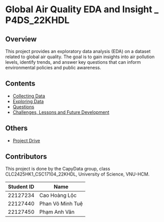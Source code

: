 # Global Air Quality EDA and Insight _ P4DS_22KHDL

## Overview
This project provides an exploratory data analysis (EDA) on a dataset related to global air quality. The goal is to gain insights into air pollution levels, identify trends, and answer key questions that can inform environmental policies and public awareness.

## Contents
- [Collecting Data](notebooks/1-collecting_data.ipynb)
- [Exploring Data](notebooks/2-eda_data.ipynb)
- [Questions](notebooks/3-question_analyzing.ipynb)
- [Challenges, Lessons and Future Development](notebooks/4-challenge_future-development.md)

## Others
- [Project Drive](https://drive.google.com/drive/folders/1LnMBIxSfY-UkqbHtRNqMDWfc7anfXspi)

## Contributors
This project is done by the CapyData group, class CLC2425HK1_CSC17104_22KHDL, University of Science, VNU-HCM.

| Student ID | Name                   |
|------------|------------------------|
| 22127234   | Cao Hoàng Lộc          |
| 22127440   | Phan Võ Minh Tuệ       |
| 22127450   | Phạm Anh Văn           |
